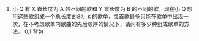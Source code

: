 1. 小 Q 有 X 首长度为 A 的不同的歌和 Y 首长度为 B 的不同的歌，现在小 Q 想用这些歌组成一个总长度`正好为 K` 的歌单，每首歌最多只能在歌单中出现一次，在不考虑歌单内歌曲的先后顺序的情况下，请问有多少种组成歌单的方法。
   0,1 背包
